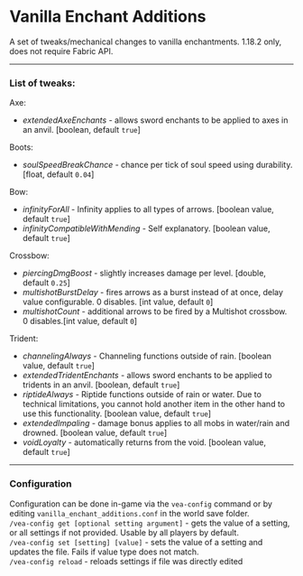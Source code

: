 # Vanilla Enchant Additions
A set of tweaks/mechanical changes to vanilla enchantments. 1.18.2 only, does not require Fabric API.
___
### List of tweaks:<br>
Axe:
- *extendedAxeEnchants* - allows sword enchants to be applied to axes in an anvil. [boolean, default `true`]

Boots:
- *soulSpeedBreakChance* - chance per tick of soul speed using durability. [float, default `0.04`]

Bow:
- *infinityForAll* - Infinity applies to all types of arrows. [boolean value, default `true`]
- *infinityCompatibleWithMending* - Self explanatory. [boolean value, default `true`]

Crossbow:
- *piercingDmgBoost* - slightly increases damage per level. [double, default `0.25`]
- *multishotBurstDelay* - fires arrows as a burst instead of at once, delay value configurable. 0 disables. [int value, default `0`]
- *multishotCount* - additional arrows to be fired by a Multishot crossbow. 0 disables.[int value, default `0`]

Trident:
- *channelingAlways* - Channeling functions outside of rain. [boolean value, default `true`]
- *extendedTridentEnchants* - allows sword enchants to be applied to tridents in an anvil. [boolean, default `true`]
- *riptideAlways* - Riptide functions outside of rain or water. Due to technical limitations, you cannot hold another item in the other hand to use this functionality. [boolean value, default `true`]
- *extendedImpaling* - damage bonus applies to all mobs in water/rain and drowned. [boolean value, default `true`]
- *voidLoyalty* - automatically returns from the void. [boolean value, default `true`]
___
### Configuration
Configuration can be done in-game via the `vea-config` command or by editing `vanilla_enchant_additions.conf` in the world save folder.</br>
`/vea-config get [optional setting argument]` - gets the value of a setting, or all settings if not provided. Usable by all players by default.</br>
`/vea-config set [setting] [value]` - sets the value of a setting and updates the file. Fails if value type does not match.</br>
`/vea-config reload` - reloads settings if file was directly edited

